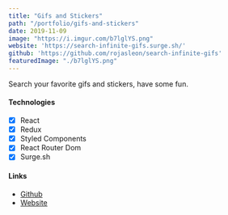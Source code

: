 ```yaml
---
title: "Gifs and Stickers"
path: "/portfolio/gifs-and-stickers"
date: 2019-11-09
image: "https://i.imgur.com/b7lglYS.png"
website: 'https://search-infinite-gifs.surge.sh/'
github: 'https://github.com/rojasleon/search-infinite-gifs'
featuredImage: "./b7lglYS.png"
---
```


Search your favorite gifs and stickers, have some fun.

#### Technologies

- [x] React
- [x] Redux
- [x] Styled Components
- [x] React Router Dom
- [x] Surge.sh

#### Links

- [Github](https://github.com/rojasleon/search-infinite-gifs "Github")
- [Website](https://search-infinite-gifs.surge.sh "Gifs and Stickers")